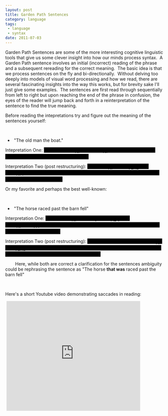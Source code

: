 ```yaml
---
layout: post
title: Garden Path Sentences
category: language
tags:
 - language
 - syntax
date: 2011-07-03
---
```


<p>Garden Path Sentences are some of the more interesting cognitive linguistic tools that give us some clever insight into how our minds process syntax. &nbsp;A Garden Path sentence involves an initial (incorrect) reading of the phrase and a subsequent rereading for the correct meaning. &nbsp;The basic idea is that we process sentences on the fly and bi-directionally. &nbsp;Without delving too deeply into models of visual word processing and how we read, there are several fascinating insights into the way this works, but for brevity sake I'll just give some examples. &nbsp;The sentences are first read through sequentially from left to right but upon reaching the end of the phrase in confusion, the eyes of the reader will jump back and forth in a reinterpretation of the sentence to find the true meaning.</p>
<p>Before reading the intepretations try and figure out the meaning of the sentences yourself:</p>
<p>&nbsp;</p>
<ul>
<li>&nbsp;"The old man the boat."&nbsp;</li>
</ul>
<p>Intepretation One: <span style="background-color: #000; color: #000;" onmouseover="this.style.color='#FFF';" onmouseout="this.style.color=this.style.backgroundColor='#000';">"<em>[The old man]<span style="vertical-align: sub;">NP</span> [the boat]<span style="vertical-align: sub;">NP</span></em>." two sequential noun phrases (NPs) with no perceivable verb.</span></p>
<p>Interpretation Two (post restructuring): <span style="background-color: #000; color: #000;" onmouseover="this.style.color='#FFF';" onmouseout="this.style.color=this.style.backgroundColor='#000';">"<em>[The old]<span style="vertical-align: sub;">NP</span>&nbsp;[man]<span style="vertical-align: sub;">VERB</span>&nbsp;[the boat]<span style="vertical-align: sub;">NP.</span></em>" &nbsp;After the first reading "man" is revealed to be the verb, not part of the subject noun phrase.</span></p>
<p style="vertical-align: sub;">Or my favorite and perhaps the best well-known:</p>
<p style="vertical-align: sub;">&nbsp;</p>
<ul>
<li>&nbsp;"The horse raced past the barn fell"</li>
</ul>
<p>Interpretation One: <span style="background-color: #000; color: #000;" onmouseover="this.style.color='#FFF';" onmouseout="this.style.color=this.style.backgroundColor='#000';">"<em>[The horse]<span style="vertical-align: sub;">NP</span> [raced]<span style="vertical-align: sub;">V</span> [past]<span style="vertical-align: sub;">AD</span><span style="vertical-align: sub;">V</span> [the barn]<span style="vertical-align: sub;">NP</span>&nbsp;[fell]<span style="vertical-align: sub;">???</span>.</em>" Here the reader will first read it as a complete sentence with a stranded verb "fell."</span></p>
<p>Interpretation Two (post restructuring): <span style="background-color: #000; color: #000;" onmouseover="this.style.color='#FFF';" onmouseout="this.style.color=this.style.backgroundColor='#000';">"<em>[The horse raced past the barn]<span style="vertical-align: sub;">NP</span> [fell]<span style="vertical-align: sub;">VERB</span>.</em>" Where everything but the verb "fell" is part of the subject noun phrase. &nbsp;In this case the horse <strong>is being raced</strong>.</span></p>
<p style="vertical-align: sub;">&nbsp; &nbsp; &nbsp; &nbsp; Here, while both are correct a clarification for the sentences ambiguity could be rephrasing the sentence as "The horse <strong>that was </strong>raced past the barn fell"</p>
<p style="vertical-align: sub;">&nbsp;</p>
<p style="vertical-align: sub;">Here's a short Youtube video demonstrating saccades in reading:</p>
<p style="vertical-align: sub;">&nbsp;<iframe width="425" height="349" src="http://www.youtube.com/embed/VFIZDZwdf-0?rel=0" frameborder="0" allowfullscreen></iframe></p>
